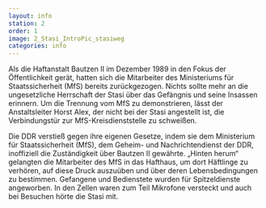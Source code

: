 ```yaml
---
layout: info
station: 2
order: 1
image: 2_Stasi_IntroPic_stasiweg
categories: info
---
```

Als die Haftanstalt Bautzen II im Dezember 1989 in den Fokus der &Ouml;ffentlichkeit ger&auml;t, hatten sich die Mitarbeiter des Ministeriums f&uuml;r Staatssicherheit (MfS) bereits zur&uuml;ckgezogen. Nichts sollte mehr an die ungesetzliche Herrschaft der Stasi &uuml;ber das Gef&auml;ngnis und seine Insassen erinnern. Um die Trennung vom MfS zu demonstrieren, l&auml;sst der Anstaltsleiter Horst Alex, der nicht bei der Stasi angestellt ist, die Verbindungst&uuml;r zur MfS-Kreisdienststelle zu schwei&szlig;en.

Die DDR verstie&szlig; gegen ihre eigenen Gesetze, indem sie dem Ministerium f&uuml;r Staatssicherheit (MfS), dem Geheim- und Nachrichtendienst der DDR, inoffiziell die Zust&auml;ndigkeit &uuml;ber Bautzen II gew&auml;hrte. &#8222;Hinten herum&ldquo; gelangten die Mitarbeiter des MfS in das Hafthaus, um dort H&auml;ftlinge zu verh&ouml;ren, auf diese Druck auszu&uuml;ben und &uuml;ber deren Lebensbedingungen zu bestimmen. Gefangene und Bedienstete wurden f&uuml;r Spitzeldienste angeworben. In den Zellen waren zum Teil Mikrofone versteckt und auch bei Besuchen h&ouml;rte die Stasi mit.